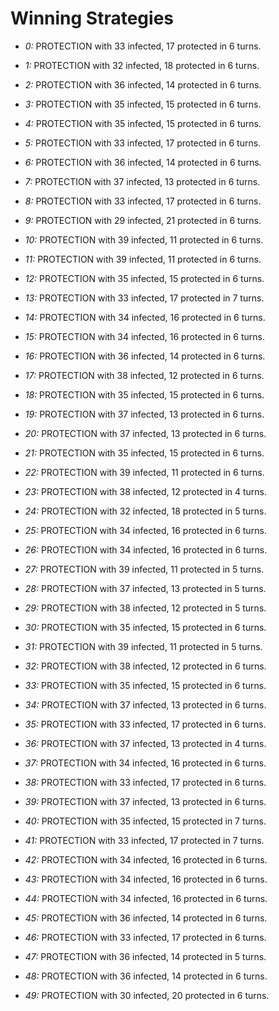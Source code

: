 # Winning Strategies

* _0:_ PROTECTION with 33 infected, 17 protected in 6 turns.


* _1:_ PROTECTION with 32 infected, 18 protected in 6 turns.


* _2:_ PROTECTION with 36 infected, 14 protected in 6 turns.


* _3:_ PROTECTION with 35 infected, 15 protected in 6 turns.


* _4:_ PROTECTION with 35 infected, 15 protected in 6 turns.


* _5:_ PROTECTION with 33 infected, 17 protected in 6 turns.


* _6:_ PROTECTION with 36 infected, 14 protected in 6 turns.


* _7:_ PROTECTION with 37 infected, 13 protected in 6 turns.


* _8:_ PROTECTION with 33 infected, 17 protected in 6 turns.


* _9:_ PROTECTION with 29 infected, 21 protected in 6 turns.


* _10:_ PROTECTION with 39 infected, 11 protected in 6 turns.


* _11:_ PROTECTION with 39 infected, 11 protected in 6 turns.


* _12:_ PROTECTION with 35 infected, 15 protected in 6 turns.


* _13:_ PROTECTION with 33 infected, 17 protected in 7 turns.


* _14:_ PROTECTION with 34 infected, 16 protected in 6 turns.


* _15:_ PROTECTION with 34 infected, 16 protected in 6 turns.


* _16:_ PROTECTION with 36 infected, 14 protected in 6 turns.


* _17:_ PROTECTION with 38 infected, 12 protected in 6 turns.


* _18:_ PROTECTION with 35 infected, 15 protected in 6 turns.


* _19:_ PROTECTION with 37 infected, 13 protected in 6 turns.


* _20:_ PROTECTION with 37 infected, 13 protected in 6 turns.


* _21:_ PROTECTION with 35 infected, 15 protected in 6 turns.


* _22:_ PROTECTION with 39 infected, 11 protected in 6 turns.


* _23:_ PROTECTION with 38 infected, 12 protected in 4 turns.


* _24:_ PROTECTION with 32 infected, 18 protected in 5 turns.


* _25:_ PROTECTION with 34 infected, 16 protected in 6 turns.


* _26:_ PROTECTION with 34 infected, 16 protected in 6 turns.


* _27:_ PROTECTION with 39 infected, 11 protected in 5 turns.


* _28:_ PROTECTION with 37 infected, 13 protected in 5 turns.


* _29:_ PROTECTION with 38 infected, 12 protected in 5 turns.


* _30:_ PROTECTION with 35 infected, 15 protected in 6 turns.


* _31:_ PROTECTION with 39 infected, 11 protected in 5 turns.


* _32:_ PROTECTION with 38 infected, 12 protected in 6 turns.


* _33:_ PROTECTION with 35 infected, 15 protected in 6 turns.


* _34:_ PROTECTION with 37 infected, 13 protected in 6 turns.


* _35:_ PROTECTION with 33 infected, 17 protected in 6 turns.


* _36:_ PROTECTION with 37 infected, 13 protected in 4 turns.


* _37:_ PROTECTION with 34 infected, 16 protected in 6 turns.


* _38:_ PROTECTION with 33 infected, 17 protected in 6 turns.


* _39:_ PROTECTION with 37 infected, 13 protected in 6 turns.


* _40:_ PROTECTION with 35 infected, 15 protected in 7 turns.


* _41:_ PROTECTION with 33 infected, 17 protected in 7 turns.


* _42:_ PROTECTION with 34 infected, 16 protected in 6 turns.


* _43:_ PROTECTION with 34 infected, 16 protected in 6 turns.


* _44:_ PROTECTION with 34 infected, 16 protected in 6 turns.


* _45:_ PROTECTION with 36 infected, 14 protected in 6 turns.


* _46:_ PROTECTION with 33 infected, 17 protected in 6 turns.


* _47:_ PROTECTION with 36 infected, 14 protected in 5 turns.


* _48:_ PROTECTION with 36 infected, 14 protected in 6 turns.


* _49:_ PROTECTION with 30 infected, 20 protected in 6 turns.


